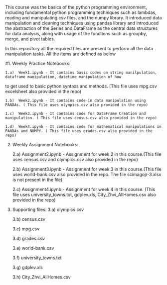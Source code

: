 This course was the basics of the python programming environment, including fundamental python programming techniques such as lambdas, reading and manipulating csv files, and the numpy library. It introduced data manipulation and cleaning techniques using pandas  library and introduced the abstraction of the Series and DataFrame as the central data structures for data analysis, along with usage of the functions such as groupby, merge, and pivot tables. 

In this repository all the required files are present to perform all the data manipulation tasks. All the items are defined as below

#1. Weekly Practice Notebooks:
	
	1.a)  Week1.ipynb - It contains basic codes on string manilpulation, dataframe manipulation, datetime manipulation of how
to get used to basic python syntaxs and methods. (This file uses mpg.csv excelsheet also provided in the repo)

	1.b)  Week2.ipynb - It contains code in data manipulation using PANDAs. ( This file uses olympics.csv also provided in the repo)
	
	1.c)  Week3.ipynb - It contains code for DataFrame Creation and manipulation. ( This file uses census.csv also provided in the repo)
	
	1.d)  Week4.ipynb - It contains code for mathematical manipulations in PANDAs and NUMPY. ( This file uses grades.csv also provided in the repo)

2. Weekly Assignment Notebooks: 
	
	2.a) Assignment2.ipynb - Assignment for week 2 in this course.(This file uses census.csv and olympics.csv also provided in the repo)
	
	2.b) Assignment3.ipynb - Assignment for week 3 in this course.(This file uses world-bank.csv also provided in the repo. The file scimagojr-3.xlsx is not present in the file)
	
	2.c) Assignment4.ipynb - Assignment for week 4 in this course. (This file uses university_towns.txt, gdplev.xls, City_Zhvi_AllHomes.csv also provided in the repo) 
	

3. Supporting files:
	3.a) olympics.csv
	
	3.b) census.csv
	
	3.c) mpg.csv
	
	3.d) grades.csv
	
	3.e) world-bank.csv
	
	3.f) university_towns.txt 
	
	3.g) gdplev.xls
	
	3.h) City_Zhvi_AllHomes.csv
	

